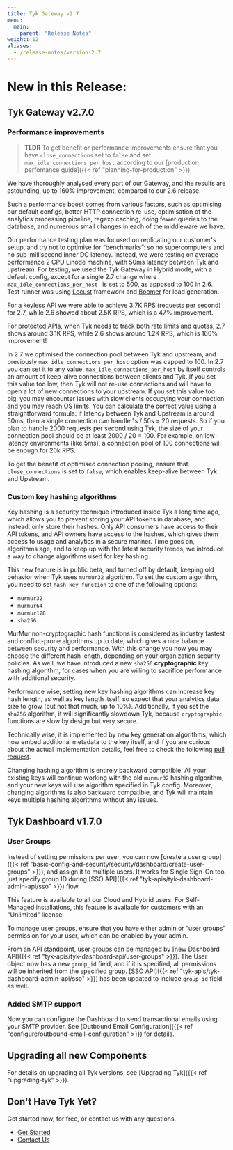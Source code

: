 ```yaml
---
title: Tyk Gateway v2.7
menu:
  main:
    parent: "Release Notes"
weight: 12
aliases:
  - /release-notes/version-2.7
---
```


# <a name="new"></a>New in this Release:

## <a name="gateway"></a>Tyk Gateway v2.7.0

### Performance improvements


> **TLDR**
> To get benefit or performance improvements ensure that you have `close_connections` set to `false` and set `max_idle_connections_per_host` according to our [production perfomance guide]({{< ref "planning-for-production" >}})

We have thoroughly analysed every part of our Gateway, and the results are astounding, up to 160% improvement, compared to our 2.6 release.

Such a performance boost comes from various factors, such as optimising our default configs, better HTTP connection re-use, optimisation of the analytics processing pipeline, regexp caching, doing fewer queries to the database, and numerous small changes in each of the  middleware we have.

Our performance testing plan was focused on replicating our customer's setup, and try not to optimise for “benchmarks”: so no supercomputers and no sub-millisecond inner DC latency. Instead, we were testing on average performance 2 CPU Linode machine, with 50ms latency between Tyk and upstream. For testing, we used the Tyk Gateway in Hybrid mode, with a default config, except for a single 2.7 change where `max_idle_connections_per_host ` is set to 500, as apposed to 100 in 2.6. Test runner was using [Locust](https://locust.io/) framework and [Boomer](https://github.com/myzhan/boomer) for load generation.

For a keyless API we were able to achieve 3.7K RPS (requests per second) for 2.7, while 2.6 showed about 2.5K RPS, which is a 47% improvement.

For protected APIs, when Tyk needs to track both rate limits and quotas, 2.7 shows around 3.1K RPS, while 2.6 shows around 1.2K RPS, which is 160% improvement!

In 2.7 we optimised the connection pool between Tyk and upstream, and previously `max_idle_connections_per_host` option was capped to 100. In 2.7 you can set it to any value. `max_idle_connections_per_host` by itself controls an amount of keep-alive connections between clients and Tyk. If you set this value too low, then Tyk will not re-use connections and will have to open a lot of new connections to your upstream. If you set this value too big, you may encounter issues with slow clients occupying your connection and you may reach OS limits. You can calculate the correct value using a straightforward formula: if latency between Tyk and Upstream is around 50ms, then a single connection can handle 1s / 50s = 20 requests. So if you plan to handle 2000 requests per second using Tyk, the size of your connection pool should be at least 2000 / 20 = 100. For example, on low-latency environments (like 5ms), a connection pool of 100 connections will be enough for 20k RPS.

To get the benefit of optimised connection pooling, ensure that `close_connections` is set to `false`, which enables keep-alive between Tyk and Upstream.

### Custom key hashing algorithms

Key hashing is a security technique introduced inside Tyk a long time ago, which allows you to prevent storing your API tokens in database, and instead, only store their hashes. Only API consumers have access to their API tokens, and API owners have access to the hashes, which gives them access to usage and analytics in a secure manner. Time goes on, algorithms age, and to keep up with the latest security trends, we introduce a way to change algorithms used for key hashing.

This new feature is in public beta, and turned off by default, keeping old behavior when Tyk uses `murmur32` algorithm. To set the custom algorithm, you need to set `hash_key_function` to one of the following options:
- `murmur32`
- `murmur64`
- `murmur128`
- `sha256`

MurMur non-cryptographic hash functions is considered as industry fastest and conflict-prone algorithms up to date, which gives a nice balance between security and performance. With this change you now you may choose the different hash length, depending on your organization security policies. As well, we have introduced a new `sha256` **cryptographic** key hashing algorithm, for cases when you are willing to sacrifice performance with additional security.

Performance wise, setting new key hashing algorithms can increase key hash length, as well as key length itself, so expect that your analytics data size to grow (but not that much, up to 10%). Additionally, if you set the `sha256` algorithm, it will significantly slowdown Tyk, because `cryptographic` functions are slow by design but very secure.

Technically wise, it is implemented by new key generation algorithms, which now embed additional metadata to the key itself, and if you are curious about the actual implementation details, feel free to check the following [pull request](https://github.com/TykTechnologies/tyk/pull/1753).

Changing hashing algorithm is entirely backward compatible. All your existing keys will continue working with the old `murmur32` hashing algorithm, and your new keys will use algorithm specified in Tyk config. Moreover, changing algorithms is also backward compatible, and Tyk will maintain keys multiple hashing algorithms without any issues.


## Tyk Dashboard v1.7.0

### User Groups

Instead of setting permissions per user, you can now [create a user group]({{< ref "basic-config-and-security/security/dashboard/create-user-groups" >}}), and assign it to multiple users. It works for Single Sign-On too, just specify group ID during [SSO API]({{< ref "tyk-apis/tyk-dashboard-admin-api/sso" >}}) flow.

This feature is available to all our Cloud and Hybrid users. For Self-Managed installations, this feature is available for customers with an "Unlimited" license.

To manage user groups, ensure that you have either admin or “user groups” permission for your user, which can be enabled by your admin.

From an API standpoint, user groups can be managed by [new Dashboard API]({{< ref "tyk-apis/tyk-dashboard-api/user-groups" >}}). The User object now has a new `group_id` field, and if it is specified, all permissions will be inherited from the specified group. [SSO API]({{< ref "tyk-apis/tyk-dashboard-admin-api/sso" >}}) has been updated to include `group_id` field as well.

### Added SMTP support
Now you can configure the Dashboard to send transactional emails using your SMTP provider. See [Outbound Email Configuration]({{< ref "configure/outbound-email-configuration" >}}) for details.

## <a name="upgrade"></a>Upgrading all new Components

For details on upgrading all Tyk versions, see [Upgrading Tyk]({{< ref "upgrading-tyk" >}}).

## <a name="new"></a>Don't Have Tyk Yet?

Get started now, for free, or contact us with any questions.

* [Get Started](https://tyk.io/pricing/compare-api-management-platforms/#get-started)
* [Contact Us](https://tyk.io/about/contact/)


